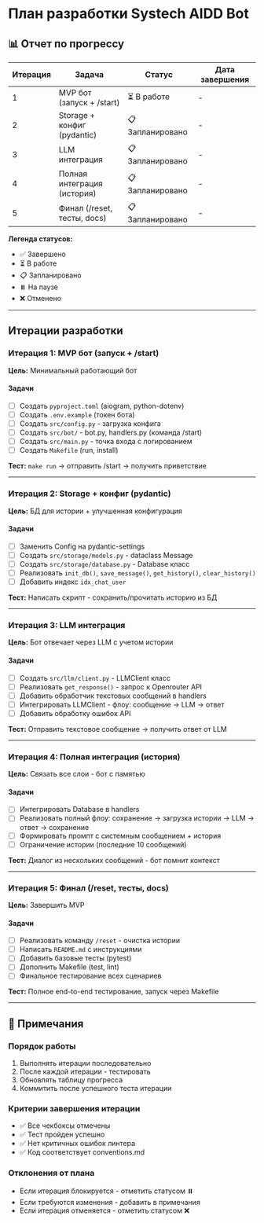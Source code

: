 # План разработки Systech AIDD Bot

## 📊 Отчет по прогрессу

| Итерация | Задача | Статус | Дата завершения |
|----------|--------|--------|-----------------|
| 1 | MVP бот (запуск + /start) | ⏳ В работе | - |
| 2 | Storage + конфиг (pydantic) | 📋 Запланировано | - |
| 3 | LLM интеграция | 📋 Запланировано | - |
| 4 | Полная интеграция (история) | 📋 Запланировано | - |
| 5 | Финал (/reset, тесты, docs) | 📋 Запланировано | - |

**Легенда статусов:**
- ✅ Завершено
- ⏳ В работе
- 📋 Запланировано
- ⏸️ На паузе
- ❌ Отменено

---

## Итерации разработки

### Итерация 1: MVP бот (запуск + /start)
**Цель:** Минимальный работающий бот

#### Задачи
- [ ] Создать `pyproject.toml` (aiogram, python-dotenv)
- [ ] Создать `.env.example` (токен бота)
- [ ] Создать `src/config.py` - загрузка конфига
- [ ] Создать `src/bot/` - bot.py, handlers.py (команда /start)
- [ ] Создать `src/main.py` - точка входа с логированием
- [ ] Создать `Makefile` (run, install)

**Тест:** `make run` → отправить /start → получить приветствие

---

### Итерация 2: Storage + конфиг (pydantic)
**Цель:** БД для истории + улучшенная конфигурация

#### Задачи
- [ ] Заменить Config на pydantic-settings
- [ ] Создать `src/storage/models.py` - dataclass Message
- [ ] Создать `src/storage/database.py` - Database класс
- [ ] Реализовать `init_db()`, `save_message()`, `get_history()`, `clear_history()`
- [ ] Добавить индекс `idx_chat_user`

**Тест:** Написать скрипт - сохранить/прочитать историю из БД

---

### Итерация 3: LLM интеграция
**Цель:** Бот отвечает через LLM с учетом истории

#### Задачи
- [ ] Создать `src/llm/client.py` - LLMClient класс
- [ ] Реализовать `get_response()` - запрос к Openrouter API
- [ ] Добавить обработчик текстовых сообщений в handlers
- [ ] Интегрировать LLMClient - флоу: сообщение → LLM → ответ
- [ ] Добавить обработку ошибок API

**Тест:** Отправить текстовое сообщение → получить ответ от LLM

---

### Итерация 4: Полная интеграция (история)
**Цель:** Связать все слои - бот с памятью

#### Задачи
- [ ] Интегрировать Database в handlers
- [ ] Реализовать полный флоу: сохранение → загрузка истории → LLM → ответ → сохранение
- [ ] Формировать промпт с системным сообщением + история
- [ ] Ограничение истории (последние 10 сообщений)

**Тест:** Диалог из нескольких сообщений - бот помнит контекст

---

### Итерация 5: Финал (/reset, тесты, docs)
**Цель:** Завершить MVP

#### Задачи
- [ ] Реализовать команду `/reset` - очистка истории
- [ ] Написать `README.md` с инструкциями
- [ ] Добавить базовые тесты (pytest)
- [ ] Дополнить Makefile (test, lint)
- [ ] Финальное тестирование всех сценариев

**Тест:** Полное end-to-end тестирование, запуск через Makefile

---

## 📝 Примечания

### Порядок работы
1. Выполнять итерации последовательно
2. После каждой итерации - тестировать
3. Обновлять таблицу прогресса
4. Коммитить после успешного теста итерации

### Критерии завершения итерации
- ✅ Все чекбоксы отмечены
- ✅ Тест пройден успешно
- ✅ Нет критичных ошибок линтера
- ✅ Код соответствует conventions.md

### Отклонения от плана
- Если итерация блокируется - отметить статусом ⏸️
- Если требуются изменения - добавить в примечания
- Если итерация отменяется - отметить статусом ❌

